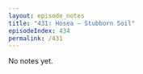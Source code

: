 ```yaml
---
layout: episode_notes
title: "431: Hosea — Stubborn Soil"
episodeIndex: 434
permalink: /431
---
```

No notes yet.
